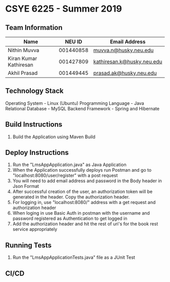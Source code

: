 # CSYE 6225 - Summer 2019

## Team Information

| Name | NEU ID | Email Address |
| --- | --- | --- |
| Nithin Muvva | 001440858 | muvva.n@husky.neu.edu |
| Kiran Kumar Kathiresan | 001427809 | kathiresan.k@husky.neu.edu |
| Akhil Prasad | 001449445 | prasad.ak@husky.neu.edu |


## Technology Stack
Operating System - Linux (Ubuntu)
Programming Language - Java
Relational Database - MySQL
Backend Framework - Spring and Hibernate

## Build Instructions
1. Build the Application using Maven Build

## Deploy Instructions
1. Run the "LmsAppApplication.java" as Java Application
2. When the Application successfully deploys run Postman and go to "localhost:8080/user/register" with a post request
3. You will need to add email address and password in the Body header in Json Format
4. After successful creation of the user, an authorization token will be generated in the header. Copy the authorization header.
5. For logging in, use "localhost:8080/" address with a get request and authorization header
6. When loging in use Basic Auth in postman with the username and password registered as Authentication to get logged in
7. Add the authorization header and hit the rest of uri's for the book rest service appropriately

## Running Tests
1. Run the "LmsAppApplicationTests.java" file as a JUnit Test

## CI/CD



